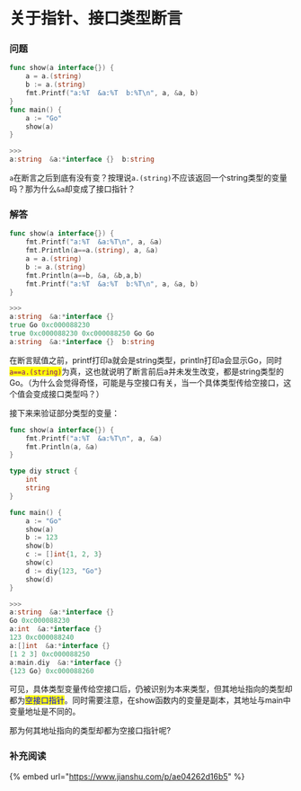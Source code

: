 # 关于指针、接口类型断言

### 问题

```go
func show(a interface{}) {
	a = a.(string)
	b := a.(string)
	fmt.Printf("a:%T  &a:%T  b:%T\n", a, &a, b)
}
func main() {
	a := "Go"
	show(a)
}

>>>
a:string  &a:*interface {}  b:string

```

`a`在断言之后到底有没有变？按理说`a.(string)`不应该返回一个string类型的变量吗？那为什么`&a`却变成了接口指针？

### 解答

```go
func show(a interface{}) {
	fmt.Printf("a:%T  &a:%T\n", a, &a)
	fmt.Println(a==a.(string), a, &a)
	a = a.(string)
	b := a.(string)
	fmt.Println(a==b, &a, &b,a,b)
	fmt.Printf("a:%T  &a:%T  b:%T\n", a, &a, b)
}

>>>
a:string  &a:*interface {}
true Go 0xc000088230
true 0xc000088230 0xc000088250 Go Go
a:string  &a:*interface {}  b:string
```

在断言赋值之前，printf打印a就会是string类型，println打印a会显示Go，同时<mark style="color:purple;">`a==a.(string)`</mark>为真，这也就说明了断言前后a并未发生改变，都是string类型的Go。（为什么会觉得奇怪，可能是与空接口有关，当一个具体类型传给空接口，这个值会变成接口类型吗？）

接下来来验证部分类型的变量：

```go
func show(a interface{}) {
	fmt.Printf("a:%T  &a:%T\n", a, &a)
	fmt.Println(a, &a)
}

type diy struct {
	int
	string
}

func main() {
	a := "Go"
	show(a)
	b := 123
	show(b)
	c := []int{1, 2, 3}
	show(c)
	d := diy{123, "Go"}
	show(d)
}

>>>
a:string  &a:*interface {}
Go 0xc000088230
a:int  &a:*interface {}
123 0xc000088240
a:[]int  &a:*interface {}
[1 2 3] 0xc000088250
a:main.diy  &a:*interface {}
{123 Go} 0xc000088260
```

可见，具体类型变量传给空接口后，仍被识别为本来类型，但其地址指向的类型却都为<mark style="color:blue;">空接口指针</mark>。同时需要注意，在show函数内的变量是副本，其地址与main中变量地址是不同的。

那为何其地址指向的类型却都为空接口指针呢?

### 补充阅读

{% embed url="https://www.jianshu.com/p/ae04262d16b5" %}
